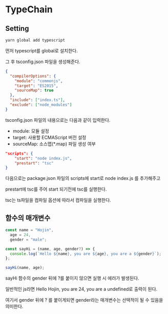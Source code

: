 # TypeChain

## Setting

```zsh
yarn global add typescript
```

먼저 typescript를 global로 설치한다.

그 후 tsconfig.json 파일을 생성해준다.

```json
{
  "compilerOptions": {
    "module": "commonjs",
    "target": "ES2015",
    "sourceMap": true
  },
  "include": ["index.ts"],
  "exclude": ["node_modules"]
}
```

tsconfig.json 파일의 내용으로는 다음과 같이 입력한다.

- module: 모듈 설정
- target: 사용할 ECMAScript 버전 설정
- sourceMap: 소스맵(\*.map) 파일 생성 여부

```json
"scripts": {
    "start": "node index.js",
    "prestart": "tsc"
}
```

다음으로는 package.json 파일의 scripts에 start로 node index.js 를 추가해주고

prestart에 tsc를 주어 start 되기전에 tsc를 실행한다.

tsc는 ts파일을 컴파일 옵션에 따라서 컴파일을 실행한다.

## 함수의 매개변수

```ts
const name = "Hojin",
  age = 24,
  gender = "male";

const sayHi = (name, age, gender?) => {
  console.log(`Hello ${name}, you are ${age}, you are a ${gender}`);
};

sayHi(name, age);
```

sayHi 함수의 gender 뒤에 ?를 붙이지 않으면 실행 시 에러가 발생된다.

일반적인 js라면 Hello Hojin, you are 24, you are a undefined로 출력이 된다.

여기서 gender 뒤에 ? 를 붙이게되면 gender라는 매개변수는 선택적이 될 수 있음을 의미한다.
